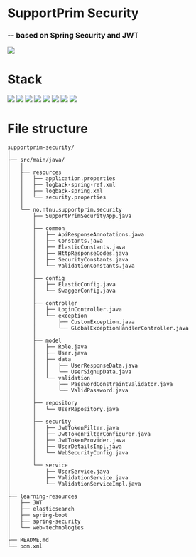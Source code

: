 # SupportPrim Security
### -- based on Spring Security and JWT

![](https://img.shields.io/badge/build-success-brightgreen.svg) 
<!-- ![](https://img.shields.io/badge/build-success-inactive.svg) -->

# Stack

![](https://img.shields.io/badge/Java_8-✓-blue.svg)
![](https://img.shields.io/badge/Spring_Boot-✓-blue.svg)
![](https://img.shields.io/badge/Spring_Security-✓-blue.svg)
![](https://img.shields.io/badge/Spring_Boot_Data-✓-blue.svg)
![](https://img.shields.io/badge/Spring_Boot_Data_Elasticsearch-✓-blue.svg)
![](https://img.shields.io/badge/Elasticsearch-✓-blue.svg)
![](https://img.shields.io/badge/JWT-✓-blue.svg)
![](https://img.shields.io/badge/Swagger_2-✓-blue.svg)

# File structure

``` 
supportprim-security/
│
├── src/main/java/
│   │
│   ├── resources
│   │   ├── application.properties
│   │   ├── logback-spring-ref.xml
│   │   ├── logback-spring.xml
│   │   └── security.properties
│   │
│   └── no.ntnu.supportprim.security
│       ├── SupportPrimSecurityApp.java
│       │
│       ├── common
│       │   ├── ApiResponseAnnotations.java
│       │   ├── Constants.java
│       │   ├── ElasticConstants.java
│       │   ├── HttpResponseCodes.java
│       │   ├── SecurityConstants.java
│       │   └── ValidationConstants.java
│       │
│       ├── config
│       │   ├── ElasticConfig.java
│       │   └── SwaggerConfig.java
│       │
│       ├── controller
│       │   ├── LoginController.java
│       │   └── exception
│       │       ├── CustomException.java
│       │       └── GlobalExceptionHandlerController.java
│       │
│       ├── model
│       │   ├── Role.java
│       │   ├── User.java
│       │   ├── data
│       │   │   ├── UserResponseData.java
│       │   │   └── UserSignupData.java
│       │   └── validation
│       │       ├── PasswordConstraintValidator.java
│       │       └── ValidPassword.java
│       │
│       ├── repository
│       │   └── UserRepository.java
│       │
│       ├── security
│       │   ├── JwtTokenFilter.java
│       │   ├── JwtTokenFilterConfigurer.java
│       │   ├── JwtTokenProvider.java
│       │   ├── UserDetailsImpl.java
│       │   └── WebSecurityConfig.java
│       │
│       └── service
│           ├── UserService.java
│           ├── ValidationService.java
│           └── ValidationServiceImpl.java
│    
├── learning-resources
│   ├── JWT
│   ├── elasticsearch
│   ├── spring-boot
│   ├── spring-security
│   └── web-technologies
│
├── README.md
└── pom.xml
```

